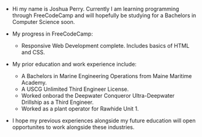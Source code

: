 - Hi my name is Joshua Perry.
  Currently I am learning programming through FreeCodeCamp and will hopefully be studying for a Bachelors in Computer Science soon.
  
- My progress in FreeCodeCamp:
  - Responsive Web Development complete. Includes basics of HTML and CSS.
  
- My prior education and work experience include:
  - A Bachelors in Marine Engineering Operations from Maine Maritime Academy.
  - A USCG Unlimited Third Engineer License.
  - Worked onborad the Deepwater Conqueror Ultra-Deepwater Drillship as a Third Engineer.
  - Worked as a plant operator for Rawhide Unit 1.
 
- I hope my previous experiences alongside my future education will open opportunites to work alongside these industries.
